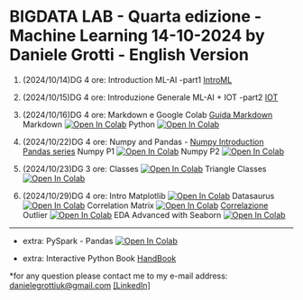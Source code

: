 # BIGDATA LAB - Quarta edizione - Machine Learning 14-10-2024 by Daniele Grotti - English Version

1. (2024/10/14)DG 4 ore: Introduction ML-AI -part1 [IntroML](pdf/00_intro_ML.pdf)
2. (2024/10/15)DG 4 ore: Introduzione Generale ML-AI + IOT -part2 [IOT](pdf/1_IOT_INtro.pdf)
3. (2024/10/16)DG 4 ore: Markdown e Google Colab [Guida Markdown](pdf/guida-markdown-ita.pdf) 
Markdown [![Open In Colab](https://colab.research.google.com/assets/colab-badge.svg)](https://colab.research.google.com/github/Frenz86/machine-learning-course/blob/main/python/012_Markdown_Colab.ipynb)
Python [![Open In Colab](https://colab.research.google.com/assets/colab-badge.svg)](https://colab.research.google.com/github/Frenz86/machine-learning-course/blob/main/python/02_intro.ipynb)

4. (2024/10/22)DG 4 ore: Numpy and Pandas - [Numpy Introduction](pdf/0Numpy.pdf) [Pandas series](pdf/1PandasSeries.pdf) 
Numpy P1 [![Open In Colab](https://colab.research.google.com/assets/colab-badge.svg)](https://colab.research.google.com/github/Frenz86/machine-learning-course/blob/main/python/Lez04/_Es1_numpy2Solve.ipynb)
Numpy P2 [![Open In Colab](https://colab.research.google.com/assets/colab-badge.svg)](https://colab.research.google.com/github/Frenz86/machine-learning-course/blob/main/python/Lez04/_Es2_numpy2Solve.ipynb)

5. (2024/10/23)DG 3 ore: Classes
[![Open In Colab](https://colab.research.google.com/assets/colab-badge.svg)](https://colab.research.google.com/github/Frenz86/machine-learning-course/blob/main/python/Lez05/Classi_easy2.ipynb) Triangle Classes [![Open In Colab](https://colab.research.google.com/assets/colab-badge.svg)](https://colab.research.google.com/github/Frenz86/machine-learning-course/blob/main/python/Lez05/Intro_classi_triang.ipynb)

6. (2024/10/29)DG 4 ore: Intro Matplotlib [![Open In Colab](https://colab.research.google.com/assets/colab-badge.svg)](https://colab.research.google.com/github/Frenz86/machine-learning-course/blob/main/python/Lez05/02_short_Matplotlib.ipynb)
Datasaurus [![Open In Colab](https://colab.research.google.com/assets/colab-badge.svg)](https://colab.research.google.com/github/Frenz86/machine-learning-course/blob/main/python/Lez07/07.1_datasaurus_dozen.ipynb)
Correlation Matrix
[![Open In Colab](https://colab.research.google.com/assets/colab-badge.svg)](https://colab.research.google.com/github/Frenz86/machine-learning-course/blob/main/python/Lez07/07.2_CorrMatrix.ipynb)  [Correlazione](pdf/02.1_Correlazione.pdf)
Outlier 
[![Open In Colab](https://colab.research.google.com/assets/colab-badge.svg)](https://colab.research.google.com/github/Frenz86/machine-learning-course/blob/main/python/Lez07/07.3_Outlier.ipynb)
EDA Advanced with Seaborn
[![Open In Colab](https://colab.research.google.com/assets/colab-badge.svg)](https://colab.research.google.com/github/Frenz86/machine-learning-course/blob/main/python/Lez07/07.4_solut_tips.ipynb)

---------------------------------------------------------------------------------------------------------------------------------------------------------------------

- extra: PySpark - Pandas [![Open In Colab](https://colab.research.google.com/assets/colab-badge.svg)](https://colab.research.google.com/github/Frenz86/machine-learning-course/blob/main/python/Template_PySpark3_pandas.ipynb)

- extra: Interactive Python Book [HandBook](https://github.com/jakevdp/PythonDataScienceHandbook/blob/master/notebooks_v1/00.00-Preface.ipynb)

*for any question please contact me to my e-mail address: danielegrottiuk@gmail.com [[LinkedIn]](https://www.linkedin.com/in/daniele-grotti/)

